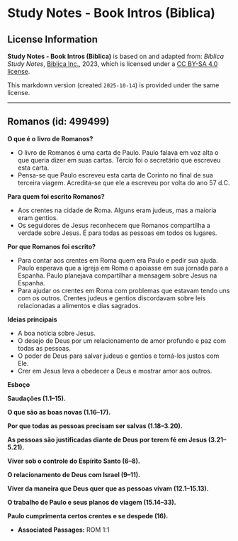 # Study Notes - Book Intros (Biblica)

## License Information

**Study Notes - Book Intros (Biblica)** is based on and adapted from: _Biblica Study Notes_, [Biblica Inc.](https://www.biblica.com/), 2023, which is licensed under a [CC BY-SA 4.0 license](https://creativecommons.org/licenses/by-sa/4.0/legalcode.en).

This markdown version (created `2025-10-14`) is provided under the same license.



--------------------------------

## Romanos (id: 499499)

**O que é o** **livro de** **Romanos?**

* O livro de Romanos é uma carta de Paulo. Paulo falava em voz alta o que queria dizer em suas cartas. Tércio foi o secretário que escreveu esta carta.
* Pensa\-se que Paulo escreveu esta carta de Corinto no final de sua terceira viagem. Acredita\-se que ele a escreveu por volta do ano 57 d.C.

**Para quem foi escrito Romanos?**

* Aos crentes na cidade de Roma. Alguns eram judeus, mas a maioria eram gentios.
* Os seguidores de Jesus reconhecem que Romanos compartilha a verdade sobre Jesus. É para todas as pessoas em todos os lugares.

**Por que Romanos foi escrito?**

* Para contar aos crentes em Roma quem era Paulo e pedir sua ajuda. Paulo esperava que a igreja em Roma o apoiasse em sua jornada para a Espanha. Paulo planejava compartilhar a mensagem sobre Jesus na Espanha.
* Para ajudar os crentes em Roma com problemas que estavam tendo uns com os outros. Crentes judeus e gentios discordavam sobre leis relacionadas a alimentos e dias sagrados.

**Ideias principais**

* A boa notícia sobre Jesus.
* O desejo de Deus por um relacionamento de amor profundo e paz com todas as pessoas.
* O poder de Deus para salvar judeus e gentios e torná\-los justos com Ele.
* Crer em Jesus leva a obedecer a Deus e mostrar amor aos outros.

**Esboço**

**Saudações (1\.1–15\).**

**O que são as boas novas (1\.16–17\).**

**Por que todas as pessoas precisam ser salvas (1\.18–3\.20\).**

**As pessoas são justificadas diante de Deus por terem fé em Jesus (3\.21–5\.21\).**

**Viver sob o controle do Espírito Santo (6–8\).**

**O relacionamento de Deus com Israel (9–11\).**

**Viver da maneira que Deus quer que as pessoas vivam (12\.1–15\.13\).**

**O trabalho de Paulo e seus planos de viagem (15\.14–33\).**

**Paulo cumprimenta certos crentes e se despede (16\).**

* **Associated Passages:** ROM 1:1

